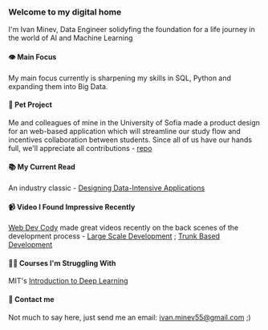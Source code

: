### Welcome to my digital home

I'm Ivan Minev, Data Engineer solidyfing the foundation for a life journey in the world of AI and Machine Learning 

#### 👁️ Main Focus

My main focus currently is sharpening my skills in SQL, Python and expanding them into Big Data.

#### 🐹 Pet Project

Me and colleagues of mine in the University of Sofia made a product design for an web-based application which will streamline our study flow
and incentives collaboration between students. Since all of us have our hands full, we'll appreciate all contributions - [repo](https://github.com/aivan33/noteShare)

#### 📚 My Current Read
An industry classic - [Designing Data-Intensive Applications](https://www.oreilly.com/library/view/designing-data-intensive-applications/9781491903063/)

#### 📹 Video I Found Impressive Recently
[Web Dev Cody](https://www.youtube.com/@WebDevCody) made great videos recently on the back scenes of the development process - [Large Scale Development](https://www.youtube.com/watch?v=Dl-BdxNRUqs) ; [Trunk Based Development](https://www.youtube.com/watch?v=oNmcX6Gozg0)

#### 🧑‍🏫 Courses I'm Struggling With
MIT's [Introduction to Deep Learning](https://www.youtube.com/watch?v=QDX-1M5Nj7s&list=PLtBw6njQRU-rwp5__7C0oIVt26ZgjG9NI)

#### 📧 Contact me
Not much to say here, just send me an email: ivan.minev55@gmail.com ;)
